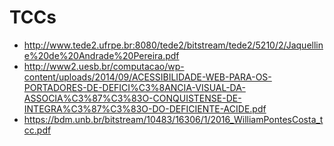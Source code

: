 # TCCs

- http://www.tede2.ufrpe.br:8080/tede2/bitstream/tede2/5210/2/Jaquelline%20de%20Andrade%20Pereira.pdf
- http://www2.uesb.br/computacao/wp-content/uploads/2014/09/ACESSIBILIDADE-WEB-PARA-OS-PORTADORES-DE-DEFICI%C3%8ANCIA-VISUAL-DA-ASSOCIA%C3%87%C3%83O-CONQUISTENSE-DE-INTEGRA%C3%87%C3%83O-DO-DEFICIENTE-ACIDE.pdf
- https://bdm.unb.br/bitstream/10483/16306/1/2016_WilliamPontesCosta_tcc.pdf